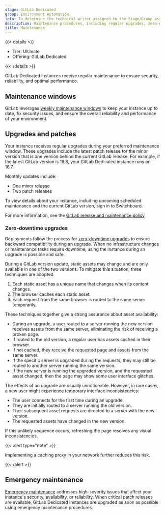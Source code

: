 ```yaml
---
stage: GitLab Dedicated
group: Environment Automation
info: To determine the technical writer assigned to the Stage/Group associated with this page, see https://handbook.gitlab.com/handbook/product/ux/technical-writing/#assignments
description: Maintenance procedures, including regular upgrades, zero-downtime deployments, and emergency maintenance protocols.
title: Maintenance
---
```


{{< details >}}

- Tier: Ultimate
- Offering: GitLab Dedicated

{{< /details >}}

GitLab Dedicated instances receive regular maintenance to ensure security, reliability, and optimal performance.

## Maintenance windows

GitLab leverages [weekly maintenance windows](../../administration/dedicated/maintenance.md#maintenance-windows) to keep your instance up to date, fix security issues, and ensure the overall reliability and performance of your environment.

## Upgrades and patches

Your instance receives regular upgrades during your preferred maintenance window. These upgrades include the latest patch release for the minor version that is one version behind the current GitLab release. For example, if the latest GitLab version is 16.8, your GitLab Dedicated instance runs on 16.7.

Monthly updates include:

- One minor release
- Two patch releases

To view details about your instance, including upcoming scheduled maintenance and the current GitLab version, sign in to Switchboard.

For more information, see the [GitLab release and maintenance policy](../../policy/maintenance.md).

### Zero-downtime upgrades

Deployments follow the process for [zero-downtime upgrades](../../update/zero_downtime.md) to ensure backward compatibility during an upgrade. When no infrastructure changes or maintenance tasks require downtime, using the instance during an upgrade is possible and safe.

During a GitLab version update, static assets may change and are only available in one of the two versions. To mitigate this situation, three techniques are adopted:

1. Each static asset has a unique name that changes when its content changes.
1. The browser caches each static asset.
1. Each request from the same browser is routed to the same server temporarily.

These techniques together give a strong assurance about asset availability:

- During an upgrade, a user routed to a server running the new version receives assets from the same server, eliminating the risk of receiving a broken page.
- If routed to the old version, a regular user has assets cached in their browser.
- If not cached, they receive the requested page and assets from the same server.
- If the specific server is upgraded during the requests, they may still be routed to another server running the same version.
- If the new server is running the upgraded version, and the requested asset changed, then the page may show some user interface glitches.

The effects of an upgrade are usually unnoticeable. However, in rare cases, a new user might experience temporary interface inconsistencies:

- The user connects for the first time during an upgrade.
- They are initially routed to a server running the old version.
- Their subsequent asset requests are directed to a server with the new version.
- The requested assets have changed in the new version.

If this unlikely sequence occurs, refreshing the page resolves any visual inconsistencies.

{{< alert type="note" >}}

Implementing a caching proxy in your network further reduces this risk.

{{< /alert >}}

## Emergency maintenance

[Emergency maintenance](../../administration/dedicated/maintenance.md#emergency-maintenance) addresses high-severity issues that affect your instance's security, availability, or reliability. When critical patch releases are available, GitLab Dedicated instances are upgraded as soon as possible using emergency maintenance procedures.
